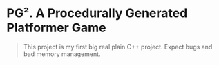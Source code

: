 # PG². A Procedurally Generated Platformer Game

> This project is my first big real plain C++ project. Expect bugs and bad memory management.